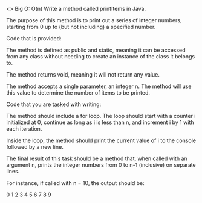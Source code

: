 <> Big O: O(n)
Write a method called printItems in Java.

The purpose of this method is to print out a series of integer numbers, starting from 0 up to (but not including) a specified number.

Code that is provided:

The method is defined as public and static, meaning it can be accessed from any class without needing to create an instance of the class it belongs to.

The method  returns void, meaning it will not return any value.

The method accepts a single parameter, an integer n. The method will use this value to determine the number of items to be printed.



Code that you are tasked with writing:

The method should include a for loop. The loop should start with a counter i initialized at 0, continue as long as i is less than n, and increment i by 1 with each iteration.

Inside the loop, the method should print the current value of i to the console followed by a new line.



The final result of this task should be a method that, when called with an argument n, prints the integer numbers from 0 to n-1 (inclusive) on separate lines.

For instance, if called with n = 10, the output should be:

0
1
2
3
4
5
6
7
8
9